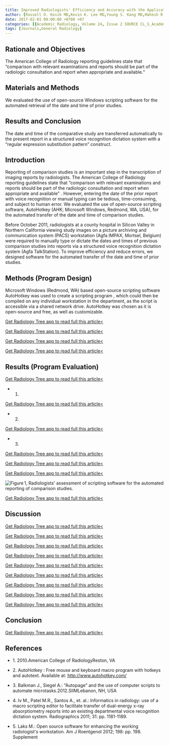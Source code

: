 ```yaml
---
title: Improved Radiologists' Efficiency and Accuracy with the Application of Scripting Software for the Automated Reporting of Comparison Studies
author: [Russell O. Kosik MD,Kevin K. Lee MD,Young S. Kang MD,Mahesh R. Patel MD]
date: 2017-02-01 00:00:00 +0700 +07
categories: [{Academic Radiology, Volume 24, Issue 2 SOURCE CL_S_AcademicRadiologyVolume24Issue2 1}]
tags: [Journals,General Radiology]
---
```

## Rationale and Objectives

The American College of Radiology reporting guidelines state that “comparison with relevant examinations and reports should be part of the radiologic consultation and report when appropriate and available.“

## Materials and Methods

We evaluated the use of open-source Windows scripting software for the automated retrieval of the date and time of prior studies.

## Results and Conclusion

The date and time of the comparative study are transferred automatically to the present report in a structured voice recognition dictation system with a “regular expression substitution pattern” construct.

## Introduction

Reporting of comparison studies is an important step in the transcription of imaging reports by radiologists. The American College of Radiology reporting guidelines state that “comparison with relevant examinations and reports should be part of the radiologic consultation and report when appropriate and available” . However, entering the date of the prior report with voice recognition or manual typing can be tedious, time-consuming, and subject to human error. We evaluated the use of open-source scripting software, AutoHotkey (AHK; Microsoft Windows, Redmond, WA, USA), for the automated transfer of the date and time of comparison studies.

Before October 2011, radiologists at a county hospital in Silicon Valley in Northern California viewing study images on a picture archiving and communication system (PACS) workstation (Agfa IMPAX, Mortsel, Belgium) were required to manually type or dictate the dates and times of previous comparison studies into reports via a structured voice recognition dictation system (Agfa TalkStation). To improve efficiency and reduce errors, we designed software for the automated transfer of the date and time of prior studies.

## Methods (Program Design)

Microsoft Windows (Redmond, WA) based open-source scripting software AutoHotkey was used to create a scripting program , which could then be compiled on any individual workstation in the department, as the script is accessible via a shared network drive. AutoHotkey was chosen as it is open-source and free, as well as customizable.

[Get Radiology Tree app to read full this article<](https://clinicalpub.com/app)

[Get Radiology Tree app to read full this article<](https://clinicalpub.com/app)

[Get Radiology Tree app to read full this article<](https://clinicalpub.com/app)

[Get Radiology Tree app to read full this article<](https://clinicalpub.com/app)

## Results (Program Evaluation)

[Get Radiology Tree app to read full this article<](https://clinicalpub.com/app)

- 1.
[Get Radiology Tree app to read full this article<](https://clinicalpub.com/app)

- 2.
[Get Radiology Tree app to read full this article<](https://clinicalpub.com/app)

- 3.
[Get Radiology Tree app to read full this article<](https://clinicalpub.com/app)


[Get Radiology Tree app to read full this article<](https://clinicalpub.com/app)

[Get Radiology Tree app to read full this article<](https://clinicalpub.com/app)

![Figure 1, Radiologists' assessment of scripting software for the automated reporting of comparison studies.](https://storage.googleapis.com/dl.dentistrykey.com/clinical/ImprovedRadiologistsEfficiencyandAccuracywiththeApplicationofScriptingSoftwarefortheAutomatedReportingofComparisonStudies/0_1s20S1076633216303300.jpg)

[Get Radiology Tree app to read full this article<](https://clinicalpub.com/app)

## Discussion

[Get Radiology Tree app to read full this article<](https://clinicalpub.com/app)

[Get Radiology Tree app to read full this article<](https://clinicalpub.com/app)

[Get Radiology Tree app to read full this article<](https://clinicalpub.com/app)

[Get Radiology Tree app to read full this article<](https://clinicalpub.com/app)

[Get Radiology Tree app to read full this article<](https://clinicalpub.com/app)

[Get Radiology Tree app to read full this article<](https://clinicalpub.com/app)

[Get Radiology Tree app to read full this article<](https://clinicalpub.com/app)

[Get Radiology Tree app to read full this article<](https://clinicalpub.com/app)

[Get Radiology Tree app to read full this article<](https://clinicalpub.com/app)

## Conclusion

[Get Radiology Tree app to read full this article<](https://clinicalpub.com/app)

## References

- 1\. 2010.American College of RadiologyReston, VA


- 2\. AutoHotkey : Free mouse and keyboard macro program with hotkeys and autotext. Available at: http://www.autohotkey.com/

- 3\. Balkman J., Siegel A.: “Autopage” and the use of computer scripts to automate microtasks.2012.SIIMLebanon, NH, USA


- 4\. Iv M., Patel M.R., Santos A., et. al.: Informatics in radiology: use of a macro scripting editor to facilitate transfer of dual-energy x-ray absorptiometry reports into an existing departmental voice recognition dictation system. Radiographics 2011; 31: pp. 1181-1189.


- 5\. Laks M.: Open source software for enhancing the working radiologist's workstation. Am J Roentgenol 2012; 198: pp. 198. Supplement